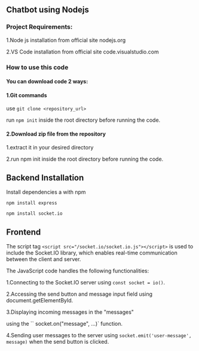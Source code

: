 ## Chatbot using Nodejs

### Project Requirements:

1.Node js installation from official site nodejs.org

2.VS Code installation from official site code.visualstudio.com

### How to use this code

#### You can download code 2 ways:

#### 1.Git commands

use
`git clone <repository_url>`

run
`npm init`
inside the root directory before running the code.

#### 2.Download zip file from the repository

1.extract it in your desired directory

2.run npm init inside the root directory before running the code.

## Backend Installation

Install dependencies a with npm

```
npm install express
```

```
npm install socket.io
```

## Frontend

The script tag `<script src="/socket.io/socket.io.js"></script>` is used to include the Socket.IO library, which enables real-time communication between the client and server.

The JavaScript code handles the following functionalities:

1.Connecting to the Socket.IO server using `const socket = io()`.

2.Accessing the send button and message input field using document.getElementById.

3.Displaying incoming messages in the "messages" <div> using the `` socket.on("message", ...)` function.

4.Sending user messages to the server using `socket.emit('user-message', message)` when the send button is clicked.
